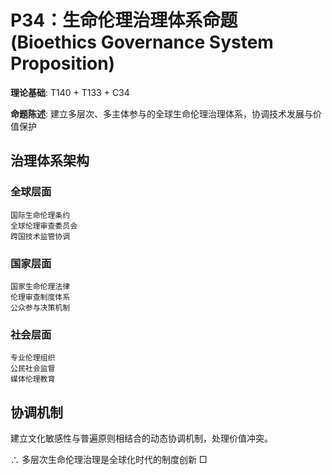 # P34：生命伦理治理体系命题 (Bioethics Governance System Proposition)  

**理论基础**: T140 + T133 + C34  

**命题陈述**: 建立多层次、多主体参与的全球生命伦理治理体系，协调技术发展与价值保护  

## 治理体系架构  

### 全球层面  
```  
国际生命伦理条约  
全球伦理审查委员会  
跨国技术监管协调  
```  

### 国家层面  
```  
国家生命伦理法律  
伦理审查制度体系  
公众参与决策机制  
```  

### 社会层面  
```  
专业伦理组织  
公民社会监督  
媒体伦理教育  
```  

## 协调机制  

建立文化敏感性与普遍原则相结合的动态协调机制，处理价值冲突。  

∴ 多层次生命伦理治理是全球化时代的制度创新 □  